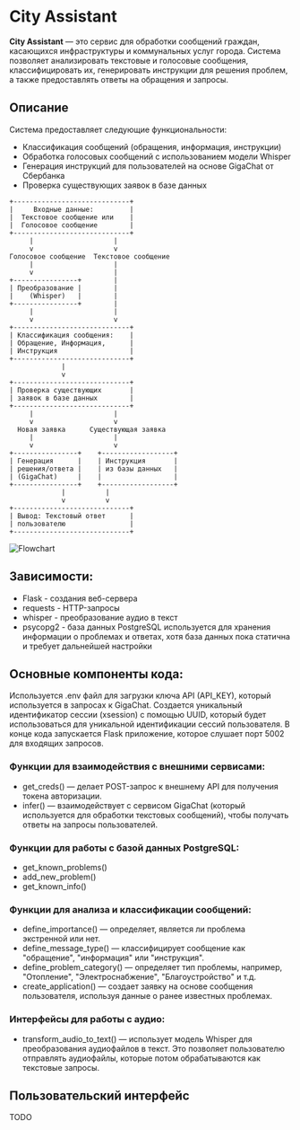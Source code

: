 # City Assistant

**City Assistant** — это сервис для обработки сообщений граждан, касающихся инфраструктуры и коммунальных услуг города. Система позволяет анализировать текстовые и голосовые сообщения, классифицировать их, генерировать инструкции для решения проблем, а также предоставлять ответы на обращения и запросы.

## Описание

Система предоставляет следующие функциональности:
- Классификация сообщений (обращения, информация, инструкции)
- Обработка голосовых сообщений с использованием модели Whisper
- Генерация инструкций для пользователей на основе GigaChat от Сбербанка 
- Проверка существующих заявок в базе данных

```plaintext
+-----------------------------+
|     Входные данные:         |
|  Текстовое сообщение или    |
|  Голосовое сообщение        |
+-----------------------------+
     |                    |
     v                    v
Голосовое сообщение  Текстовое сообщение
     |                    |
     v                    |
+----------------+        |
| Преобразование |        | 
|    (Whisper)   |        |
+----------------+        |
     |                    |
     v                    v
+-----------------------------+
| Классификация сообщения:    |
| Обращение, Информация,      |
| Инструкция                  |
+-----------------------------+
             |
             v
+-----------------------------+
| Проверка существующих       |
| заявок в базе данных        |
+-----------------------------+
     |                    |
     v                    v
  Новая заявка      Существующая заявка
     |                    |
     v                    v
+----------------+    +------------------+
| Генерация      |    | Инструкция       |
| решения/ответа |    | из базы данных   |
| (GigaChat)     |    |                  |
+----------------+    +------------------+
             |          |
             v          v
+-----------------------------+
| Вывод: Текстовый ответ      |
| пользователю                |
+-----------------------------+
```
![Flowchart](https://github.com/user-attachments/assets/dcafd459-5945-47c8-803d-6cbbf2296b97)

## Зависимости:
- Flask - создания веб-сервера
- requests - HTTP-запросы
- whisper - преобразование аудио в текст
- psycopg2 - база данных PostgreSQL используется для хранения информации о проблемах и ответах, хотя база данных пока статична и требует дальнейшей настройки
## Основные компоненты кода:
Используется .env файл для загрузки ключа API (API_KEY), который используется в запросах к GigaChat.
Создается уникальный идентификатор сессии (xsession) с помощью UUID, который будет использоваться для уникальной идентификации сессий пользователя.
В конце кода запускается Flask приложение, которое слушает порт 5002 для входящих запросов.
### Функции для взаимодействия с внешними сервисами:
- get_creds() — делает POST-запрос к внешнему API для получения токена авторизации.
- infer() — взаимодействует с сервисом GigaChat (который используется для обработки текстовых сообщений), чтобы получать ответы на запросы пользователей.
### Функции для работы с базой данных PostgreSQL:
- get_known_problems()
- add_new_problem()
- get_known_info()
### Функции для анализа и классификации сообщений:
- define_importance() — определяет, является ли проблема экстренной или нет.
- define_message_type() — классифицирует сообщение как "обращение", "информация" или "инструкция".
- define_problem_category() — определяет тип проблемы, например, "Отопление", "Электроснабжение", "Благоустройство" и т.д.
- create_application() — создает заявку на основе сообщения пользователя, используя данные о ранее известных проблемах.
### Интерфейсы для работы с аудио:
- transform_audio_to_text() — использует модель Whisper для преобразования аудиофайлов в текст. Это позволяет пользователю отправлять аудиофайлы, которые потом обрабатываются как текстовые запросы.

## Пользовательский интерфейс
TODO

